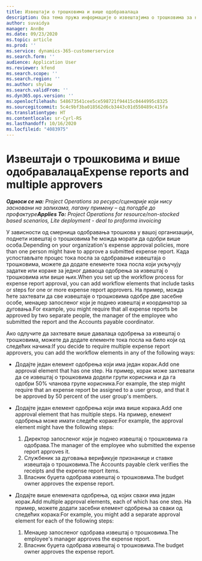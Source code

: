 ```yaml
---
title: Извештаји о трошковима и више одобравалаца
description: Ова тема пружа информације о извештајима о трошковима за које је потребно одобрење више особа.
author: suvaidya
manager: AnnBe
ms.date: 09/23/2020
ms.topic: article
ms.prod: ''
ms.service: dynamics-365-customerservice
ms.search.form: ''
audience: Application User
ms.reviewer: kfend
ms.search.scope: ''
ms.search.region: ''
ms.author: shylaw
ms.search.validFrom: ''
ms.dyn365.ops.version: ''
ms.openlocfilehash: 548673541cee5ce598721f94415c0444995c8325
ms.sourcegitcommit: 5c4c9bf3ba018562d6cb3443c01d550489c415fa
ms.translationtype: HT
ms.contentlocale: sr-Cyrl-RS
ms.lasthandoff: 10/16/2020
ms.locfileid: "4083975"
---
```

# <a name="expense-reports-and-multiple-approvers"></a><span data-ttu-id="73b17-103">Извештаји о трошковима и више одобравалаца</span><span class="sxs-lookup"><span data-stu-id="73b17-103">Expense reports and multiple approvers</span></span>

<span data-ttu-id="73b17-104">_**Односи се на:** Project Operations за ресурс/сценарије који нису засновани на залихама, лагану примену – од погодбе до профактуре_</span><span class="sxs-lookup"><span data-stu-id="73b17-104">_**Applies To:** Project Operations for resource/non-stocked based scenarios, Lite deployment - deal to proforma invoicing_</span></span>

<span data-ttu-id="73b17-105">У зависности од смерница одобравања трошкова у вашој организацији, поднети извештај о трошковима ће можда морати да одобри више особа.</span><span class="sxs-lookup"><span data-stu-id="73b17-105">Depending on your organization's expense approval policies, more than one person might have to approve a submitted expense report.</span></span> <span data-ttu-id="73b17-106">Када успостављате процес тока посла за одобравање извештаја о трошковима, можете да додате елементе тока посла који укључују задатке или кораке за једног даваоца одобрења за извештај о трошковима или више њих.</span><span class="sxs-lookup"><span data-stu-id="73b17-106">When you set up the workflow process for expense report approval, you can add workflow elements that include tasks or steps for one or more expense report approvers.</span></span> <span data-ttu-id="73b17-107">На пример, можда ћете захтевати да све извештаје о трошковима одобре две засебне особе, менаџер запосленог који је поднео извештај и координатор за дуговања.</span><span class="sxs-lookup"><span data-stu-id="73b17-107">For example, you might require that all expense reports be approved by two separate people, the manager of the employee who submitted the report and the Accounts payable coordinator.</span></span>

<span data-ttu-id="73b17-108">Ако одлучите да захтевате више давалаца одобрења за извештај о трошковима, можете да додате елементе тока посла на било који од следећих начина:</span><span class="sxs-lookup"><span data-stu-id="73b17-108">If you decide to require multiple expense report approvers, you can add the workflow elements in any of the following ways:</span></span>

- <span data-ttu-id="73b17-109">Додајте један елемент одобрења који има један корак.</span><span class="sxs-lookup"><span data-stu-id="73b17-109">Add one approval element that has one step.</span></span> <span data-ttu-id="73b17-110">На пример, корак може захтевати да се извештај о трошковима додели групи корисника и да га одобри 50% чланова групе корисника.</span><span class="sxs-lookup"><span data-stu-id="73b17-110">For example, the step might require that an expense report be assigned to a user group, and that it be approved by 50 percent of the user group's members.</span></span>
- <span data-ttu-id="73b17-111">Додајте један елемент одобрења који има више корака.</span><span class="sxs-lookup"><span data-stu-id="73b17-111">Add one approval element that has multiple steps.</span></span> <span data-ttu-id="73b17-112">На пример, елемент одобрења може имати следеће кораке:</span><span class="sxs-lookup"><span data-stu-id="73b17-112">For example, the approval element might have the following steps:</span></span>

    1. <span data-ttu-id="73b17-113">Директор запосленог који је поднео извештај о трошковима га одобрава.</span><span class="sxs-lookup"><span data-stu-id="73b17-113">The manager of the employee who submitted the expense report approves it.</span></span>
    2. <span data-ttu-id="73b17-114">Службеник за дуговања верификује признанице и ставке извештаја о трошковима.</span><span class="sxs-lookup"><span data-stu-id="73b17-114">The Accounts payable clerk verifies the receipts and the expense report items.</span></span>
    3. <span data-ttu-id="73b17-115">Власник буџета одобрава извештај о трошковима.</span><span class="sxs-lookup"><span data-stu-id="73b17-115">The budget owner approves the expense report.</span></span>

- <span data-ttu-id="73b17-116">Додајте више елемената одобрења, од којих сваки има један корак.</span><span class="sxs-lookup"><span data-stu-id="73b17-116">Add multiple approval elements, each of which has one step.</span></span> <span data-ttu-id="73b17-117">На пример, можете додати засебни елемент одобрења за сваки од следећих корака:</span><span class="sxs-lookup"><span data-stu-id="73b17-117">For example, you might add a separate approval element for each of the following steps:</span></span>

    1. <span data-ttu-id="73b17-118">Менаџер запосленог одобрава извештај о трошковима.</span><span class="sxs-lookup"><span data-stu-id="73b17-118">The employee's manager approves the expense report.</span></span>
    2. <span data-ttu-id="73b17-119">Власник буџета одобрава извештај о трошковима.</span><span class="sxs-lookup"><span data-stu-id="73b17-119">The budget owner approves the expense report.</span></span>

